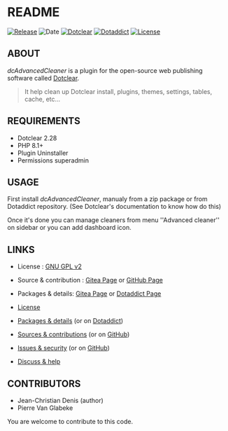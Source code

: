 # README

[![Release](https://img.shields.io/badge/release-1.6-a2cbe9.svg)](https://git.dotclear.watch/JcDenis/dcAdvancedCleaner/releases)
![Date](https://img.shields.io/badge/date-2023.10.18-c44d58.svg)
[![Dotclear](https://img.shields.io/badge/dotclear-v2.28-137bbb.svg)](https://fr.dotclear.org/download)
[![Dotaddict](https://img.shields.io/badge/dotaddict-official-9ac123.svg)](https://plugins.dotaddict.org/dc2/details/dcAdvancedCleaner)
[![License](https://img.shields.io/badge/license-GPL--2.0-ececec.svg)](https://git.dotclear.watch/JcDenis/dcAdvancedCleaner/src/branch/master/LICENSE)

## ABOUT

_dcAdvancedCleaner_ is a plugin for the open-source web publishing software called [Dotclear](https://www.dotclear.org).

> It help clean up Dotclear install, plugins, themes, settings, tables, cache, etc...

## REQUIREMENTS

* Dotclear 2.28
* PHP 8.1+
* Plugin Uninstaller
* Permissions superadmin

## USAGE

First install _dcAdvancedCleaner_, manualy from a zip package or from 
Dotaddict repository. (See Dotclear's documentation to know how do this)

Once it's done you can manage cleaners from menu 
''Advanced cleaner'' on sidebar or you can add dashboard icon.

## LINKS

* License : [GNU GPL v2](https://www.gnu.org/licenses/old-licenses/lgpl-2.0.html)
* Source & contribution : [Gitea Page](https://git.dotclear.watch/JcDenis/dcAdvancedCleaner) or [GitHub Page](https://github.com/JcDenis/dcAdvancedCleaner)
* Packages & details: [Gitea Page](https://git.dotclear.watch/JcDenis/dcAdvancedCleaner/releases) or [Dotaddict Page](https://plugins.dotaddict.org/dc2/details/dcAdvancedCleaner)

* [License](https://git.dotclear.watch/JcDenis/dcAdvancedCleaner/src/branch/master/LICENSE)
* [Packages & details](https://git.dotclear.watch/JcDenis/dcAdvancedCleaner/releases) (or on [Dotaddict](https://plugins.dotaddict.org/dc2/details/dcAdvancedCleaner))
* [Sources & contributions](https://git.dotclear.watch/JcDenis/dcAdvancedCleaner) (or on [GitHub](https://github.com/JcDenis/dcAdvancedCleaner))
* [Issues & security](https://git.dotclear.watch/JcDenis/dcAdvancedCleaner/issues) (or on [GitHub](https://github.com/JcDenis/dcAdvancedCleaner/issues))
* [Discuss & help](https://forum.dotclear.org/viewtopic.php?id=40381)

## CONTRIBUTORS

* Jean-Christian Denis (author)
* Pierre Van Glabeke

You are welcome to contribute to this code.
